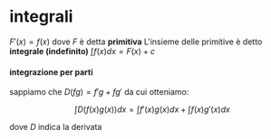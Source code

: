 # integrali

$F'(x) = f(x)$ dove $F$ è detta **primitiva**
L'insieme delle primitive è detto **integrale (indefinito)** $\int f(x) dx = F(x) + c$

#### integrazione per parti
sappiamo che $D(fg) = f'g+fg'$ da cui otteniamo:

$$
\int D(f(x) g(x)) dx = \int f'(x) g(x) dx + \int f(x) g'(x) dx
$$

dove $D$ indica la derivata

